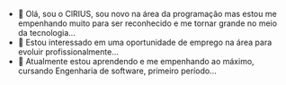 - 👋  Olá, sou o ClRIUS, sou novo na área da programação mas estou me empenhando muito para ser reconhecido e me tornar grande no meio da tecnologia...
- 👀  Estou interessado em uma oportunidade de emprego na área para evoluir profissionalmente...
- 🌱 Atualmente estou aprendendo e me empenhando ao máximo, cursando Engenharia de software, primeiro período...

<!---
ClRIUS/ClRIUS is a ✨ special ✨ repository because its `README.md` (this file) appears on your GitHub profile.
You can click the Preview link to take a look at your changes.
--->
